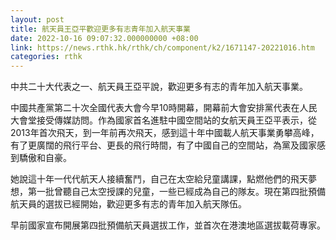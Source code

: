 ```yaml
---
layout: post
title: 航天員王亞平歡迎更多有志青年加入航天事業
date: 2022-10-16 09:07:32.000000000 +08:00
link: https://news.rthk.hk/rthk/ch/component/k2/1671147-20221016.htm
categories: rthk
---
```


中共二十大代表之一、航天員王亞平說，歡迎更多有志的青年加入航天事業。

中國共產黨第二十次全國代表大會今早10時開幕，開幕前大會安排黨代表在人民大會堂接受傳媒訪問。作為國家首名進駐中國空間站的女航天員王亞平表示，從2013年首次飛天，到一年前再次飛天，感到這十年中國載人航天事業勇攀高峰，有了更廣闊的飛行平台、更長的飛行時間，有了中國自己的空間站，為黨及國家感到驕傲和自豪。

她說這十年一代代航天人接續奮鬥，自己在太空給兒童講課，點燃他們的飛天夢想，第一批曾聽自己太空授課的兒童，一些已經成為自己的隊友。現在第四批預備航天員的選拔已經開始，歡迎更多有志的青年加入航天隊伍。

早前國家宣布開展第四批預備航天員選拔工作，並首次在港澳地區選拔載荷專家。

